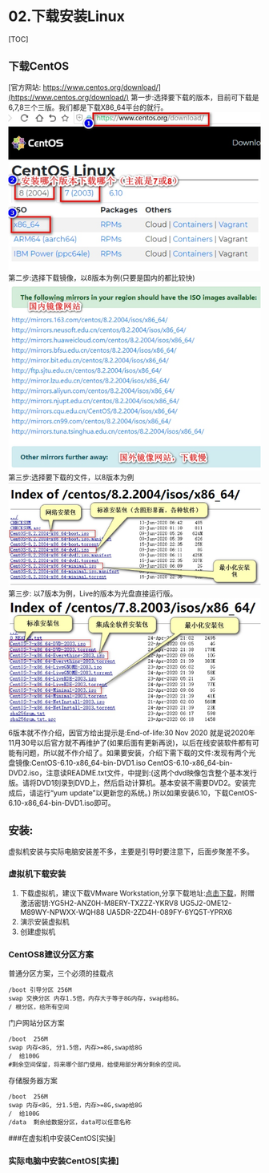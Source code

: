 # 02.下载安装Linux
[TOC]

## 下载CentOS
[官方网站: https://www.centos.org/download/](https://www.centos.org/download/)
第一步:选择要下载的版本，目前可下载是6,7,8三个三版。我们都是下载X86_64平台的就行。
![](./_image/2020-10-03-16-35-20.jpg)
第二步:选择下载镜像，以8版本为例(只要是国内的都比较快)
![](./_image/2020-10-03-16-38-34.jpg)
第三步:选择要下载的文件，以8版本为例
![](./_image/2020-10-03-16-41-59.jpg)
第三步: 以7版本为例，Live的版本为光盘直接运行版。
![](./_image/2020-10-03-16-45-05.jpg)
6版本就不作介绍，因官方给出提示是:End-of-life:30 Nov 2020   就是说2020年11月30号以后官方就不再维护了(如果后面有更新再说)，以后在线安装软件都有可能有问题，所以就不作介绍了。如果要安装，介绍下需下载的文件:发现有两个光盘镜像:CentOS-6.10-x86_64-bin-DVD1.iso  CentOS-6.10-x86_64-bin-DVD2.iso，注意读README.txt文件，中提到:(这两个dvd映像包含整个基本发行版。请将DVD1刻录到DVD上，然后启动计算机。基本安装不需要DVD2。安装完成后，请运行“yum update”以更新您的系统。)
所以如果安装6.10，下载CentOS-6.10-x86_64-bin-DVD1.iso即可。

## 安装:
虚拟机安装与实际电脑安装差不多，主要是引导时要注意下，后面步聚差不多。
### 虚拟机下载安装
1. 下载虚拟机，建议下载VMware Workstation,分享下载地址:[点击下载](https://download3.vmware.com/software/wkst/file/VMware-workstation-full-15.5.6-16341506.exe)，附赠激活密钥:YG5H2-ANZ0H-M8ERY-TXZZZ-YKRV8 UG5J2-0ME12-M89WY-NPWXX-WQH88 UA5DR-2ZD4H-089FY-6YQ5T-YPRX6
2. 演示安装虚拟机
3. 创建虚拟机
### CentOS8建议分区方案
普通分区方案，三个必须的挂载点
```shell
/boot 引导分区 256M
swap 交换分区 内存1.5倍，内存大于等于8G内存，swap给8G。
/ 根分区，给所有空间
```
门户网站分区方案
```shell
/boot  256M
swap 内存<8G, 分1.5倍，内存>=8G,swap给8G
/  给100G
#剩余空间保留，将来哪个部门使用，给使用部分再分剩余的空间。
```
存储服务器方案
```shell
/boot  256M
swap 内存<8G, 分1.5倍，内存>=8G,swap给8G
/  给100G
/data  剩余给数据分区，data可以任意名称
```

###在虚拟机中安装CentOS[实操]


### 实际电脑中安装CentOS[实操]


